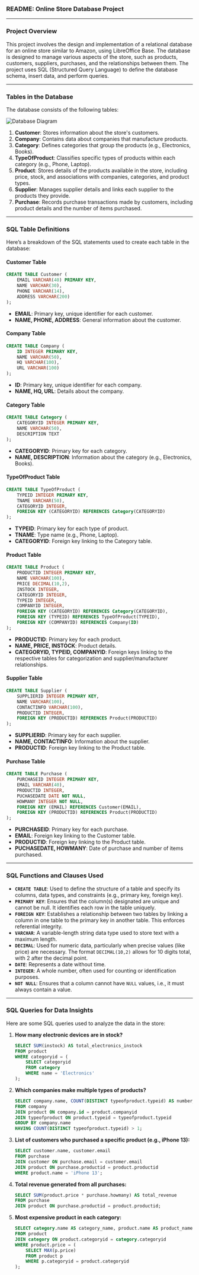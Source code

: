 ### **README: Online Store Database Project**

---

### **Project Overview**
This project involves the design and implementation of a relational database for an online store similar to Amazon, using LibreOffice Base. The database is designed to manage various aspects of the store, such as products, customers, suppliers, purchases, and the relationships between them. The project uses SQL (Structured Query Language) to define the database schema, insert data, and perform queries.

---

### **Tables in the Database**
The database consists of the following tables:

![Database Diagram](DiagraDB.png)

1. **Customer**: Stores information about the store's customers.
2. **Company**: Contains data about companies that manufacture products.
3. **Category**: Defines categories that group the products (e.g., Electronics, Books).
4. **TypeOfProduct**: Classifies specific types of products within each category (e.g., Phone, Laptop).
5. **Product**: Stores details of the products available in the store, including price, stock, and associations with companies, categories, and product types.
6. **Supplier**: Manages supplier details and links each supplier to the products they provide.
7. **Purchase**: Records purchase transactions made by customers, including product details and the number of items purchased.

---

### **SQL Table Definitions**
Here’s a breakdown of the SQL statements used to create each table in the database:

#### **Customer Table**
```sql
CREATE TABLE Customer (
    EMAIL VARCHAR(40) PRIMARY KEY,
    NAME VARCHAR(30),
    PHONE VARCHAR(14),
    ADDRESS VARCHAR(200)
);
```
- **EMAIL**: Primary key, unique identifier for each customer.
- **NAME, PHONE, ADDRESS**: General information about the customer.

#### **Company Table**
```sql
CREATE TABLE Company (
    ID INTEGER PRIMARY KEY,
    NAME VARCHAR(50),
    HQ VARCHAR(100),
    URL VARCHAR(100)
);
```
- **ID**: Primary key, unique identifier for each company.
- **NAME, HQ, URL**: Details about the company.

#### **Category Table**
```sql
CREATE TABLE Category (
    CATEGORYID INTEGER PRIMARY KEY,
    NAME VARCHAR(50),
    DESCRIPTION TEXT
);
```
- **CATEGORYID**: Primary key for each category.
- **NAME, DESCRIPTION**: Information about the category (e.g., Electronics, Books).

#### **TypeOfProduct Table**
```sql
CREATE TABLE TypeOfProduct (
    TYPEID INTEGER PRIMARY KEY,
    TNAME VARCHAR(50),
    CATEGORYID INTEGER,
    FOREIGN KEY (CATEGORYID) REFERENCES Category(CATEGORYID)
);
```
- **TYPEID**: Primary key for each type of product.
- **TNAME**: Type name (e.g., Phone, Laptop).
- **CATEGORYID**: Foreign key linking to the Category table.

#### **Product Table**
```sql
CREATE TABLE Product (
    PRODUCTID INTEGER PRIMARY KEY,
    NAME VARCHAR(100),
    PRICE DECIMAL(10,2),
    INSTOCK INTEGER,
    CATEGORYID INTEGER,
    TYPEID INTEGER,
    COMPANYID INTEGER,
    FOREIGN KEY (CATEGORYID) REFERENCES Category(CATEGORYID),
    FOREIGN KEY (TYPEID) REFERENCES TypeOfProduct(TYPEID),
    FOREIGN KEY (COMPANYID) REFERENCES Company(ID)
);
```
- **PRODUCTID**: Primary key for each product.
- **NAME, PRICE, INSTOCK**: Product details.
- **CATEGORYID, TYPEID, COMPANYID**: Foreign keys linking to the respective tables for categorization and supplier/manufacturer relationships.

#### **Supplier Table**
```sql
CREATE TABLE Supplier (
    SUPPLIERID INTEGER PRIMARY KEY,
    NAME VARCHAR(100),
    CONTACTINFO VARCHAR(100),
    PRODUCTID INTEGER,
    FOREIGN KEY (PRODUCTID) REFERENCES Product(PRODUCTID)
);
```
- **SUPPLIERID**: Primary key for each supplier.
- **NAME, CONTACTINFO**: Information about the supplier.
- **PRODUCTID**: Foreign key linking to the Product table.

#### **Purchase Table**
```sql
CREATE TABLE Purchase (
    PURCHASEID INTEGER PRIMARY KEY,
    EMAIL VARCHAR(40),
    PRODUCTID INTEGER,
    PUCHASEDATE DATE NOT NULL,
    HOWMANY INTEGER NOT NULL,
    FOREIGN KEY (EMAIL) REFERENCES Customer(EMAIL),
    FOREIGN KEY (PRODUCTID) REFERENCES Product(PRODUCTID)
);
```
- **PURCHASEID**: Primary key for each purchase.
- **EMAIL**: Foreign key linking to the Customer table.
- **PRODUCTID**: Foreign key linking to the Product table.
- **PUCHASEDATE, HOWMANY**: Date of purchase and number of items purchased.

---

### **SQL Functions and Clauses Used**

- **`CREATE TABLE`**: Used to define the structure of a table and specify its columns, data types, and constraints (e.g., primary key, foreign key).
- **`PRIMARY KEY`**: Ensures that the column(s) designated are unique and cannot be null. It identifies each row in the table uniquely.
- **`FOREIGN KEY`**: Establishes a relationship between two tables by linking a column in one table to the primary key in another table. This enforces referential integrity.
- **`VARCHAR`**: A variable-length string data type used to store text with a maximum length.
- **`DECIMAL`**: Used for numeric data, particularly when precise values (like price) are necessary. The format `DECIMAL(10,2)` allows for 10 digits total, with 2 after the decimal point.
- **`DATE`**: Represents a date without time.
- **`INTEGER`**: A whole number, often used for counting or identification purposes.
- **`NOT NULL`**: Ensures that a column cannot have `NULL` values, i.e., it must always contain a value.

---

### **SQL Queries for Data Insights**
Here are some SQL queries used to analyze the data in the store:

1. **How many electronic devices are in stock?**
   ```sql
   SELECT SUM(instock) AS total_electronics_instock
   FROM product
   WHERE categoryid = (
       SELECT categoryid 
       FROM category 
       WHERE name = 'Electronics'
   );
   ```

2. **Which companies make multiple types of products?**
   ```sql
   SELECT company.name, COUNT(DISTINCT typeofproduct.typeid) AS number_of_product_types
   FROM company
   JOIN product ON company.id = product.companyid
   JOIN typeofproduct ON product.typeid = typeofproduct.typeid
   GROUP BY company.name
   HAVING COUNT(DISTINCT typeofproduct.typeid) > 1;
   ```

3. **List of customers who purchased a specific product (e.g., iPhone 13):**
   ```sql
   SELECT customer.name, customer.email
   FROM purchase
   JOIN customer ON purchase.email = customer.email
   JOIN product ON purchase.productid = product.productid
   WHERE product.name = 'iPhone 13';
   ```

4. **Total revenue generated from all purchases:**
   ```sql
   SELECT SUM(product.price * purchase.howmany) AS total_revenue
   FROM purchase
   JOIN product ON purchase.productid = product.productid;
   ```

5. **Most expensive product in each category:**
   ```sql
   SELECT category.name AS category_name, product.name AS product_name, product.price AS highest_price
   FROM product
   JOIN category ON product.categoryid = category.categoryid
   WHERE product.price = (
       SELECT MAX(p.price)
       FROM product p
       WHERE p.categoryid = product.categoryid
   );
   ```